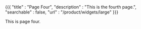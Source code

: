 {{{
"title"       : "Page Four",
"description" : "This is the fourth page.",
"searchable"  : false,
"url"         : "/product/widgets/large"
}}}

This is page four.
